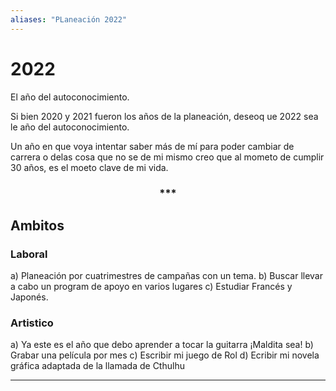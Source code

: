 ```yaml
---
aliases: "PLaneación 2022"
---
```


# 2022

El año del autoconocimiento.

Si bien 2020 y 2021 fueron los años de la planeación, deseoq ue 2022 sea le año del autoconocimiento.

Un año en que voya intentar saber más de mí para poder cambiar de carrera o delas cosa que no se de mi mismo creo que al mometo de cumplir 30 años, es el moeto clave de mi vida.

<div align='center'>
<h3> *** </h3>
</div>

## Ambitos

### Laboral

a) Planeación por cuatrimestres de campañas con un tema.
b) Buscar llevar a cabo un program de apoyo en varios lugares
c) Estudiar Francés y Japonés.


### Artistico

a) Ya este es el año que debo aprender a tocar la guitarra ¡Maldita sea!
b) Grabar una película por mes
c) Escribir mi juego de Rol
d) Ecribir mi novela gráfica adaptada de la llamada de Cthulhu

---
